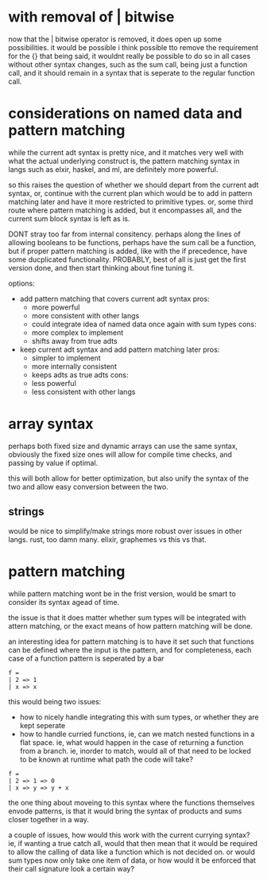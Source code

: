 # with removal of | bitwise
    
now that the | bitwise operator is removed, it does open up some possibilities.
it would be possible i think possible tto remove the requirement for the {}
that being said, it wouldnt really be possible to do so in all cases without other syntax changes, 
such as the sum call, being just a function call, and it should remain in a syntax that is seperate to the regular function call.

# considerations on named data and pattern matching

while the current adt syntax is pretty nice, and it matches very well with what the actual underlying construct is,
the pattern matching syntax in langs such as elxir, haskel, and ml, are definitely more powerful.

so this raises the question of whether we should depart from the current adt syntax, 
or, continue with the current plan which would be to add in pattern matching later and have it more restricted to primitive types.
or, some third route where pattern matching is added, but it encompasses all, and the current sum block syntax is left as is.


DONT stray too far from internal consitency. 
perhaps along the lines of allowing booleans to be functions,
perhaps have the sum call be a function, but if proper pattern matching is added,
like with the if precedence, have some ducplicated functionality.
PROBABLY, best of all is just get the first version done, and then start thinking about fine tuning it.


options:
- add pattern matching that covers current adt syntax
    pros:
    - more powerful
    - more consistent with other langs
    - could integrate idea of named data once again with sum types
    cons:
    - more complex to implement
    - shifts away from true adts
- keep current adt syntax and add pattern matching later
    pros:
    - simpler to implement
    - more internally consistent
    - keeps adts as true adts
    cons:
    - less powerful
    - less consistent with other langs

# array syntax

perhaps both fixed size and dynamic arrays can use the same syntax,
obviously the fixed size ones will allow for compile time checks, and passing by value if optimal.

this will both allow for better optimization, but also unify the syntax of the two and allow easy conversion between the two.

## strings

would be nice to simplify/make strings more robust over issues in other langs.
rust, too damn many. 
elixir, graphemes vs this vs that.

# pattern matching

while pattern matching wont be in the frist version, would be smart to consider its syntax agead of time.

the issue is that it does matter whether sum types will be integrated with attern matching,
or the exact means of how pattern matching will be done.

an interesting idea for pattern matching is to have it set such that functions can be defined where the input is the pattern,
and for completeness, each case of a function pattern is seperated by a bar

```
f = 
| 2 => 1
| x => x
```

this would being two issues:
- how to nicely handle integrating this with sum types, or whether they are kept seperate
- how to handle curried functions, ie, can we match nested functions in a flat space.
    ie, what would happen in the case of returning a function from a branch.
    ie, inorder to match, would all of that need to be locked to be known at runtime what path the code will take?
 
```
f = 
| 2 => 1 => 0
| x => y => y + x
```

the one thing about moveing to this syntax where the functions themselves envode patterns, 
is that it would bring the syntax of products and sums closer together in a way.

a couple of issues, how would this work with the current currying syntax?
ie, if wanting a true catch all, would that then mean that it would be required to 
allow the calling of data like a function which is not decided on.
or would sum types now only take one item of data, or how would it be enforced that their call signature look a certain way?
